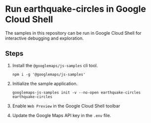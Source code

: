 # Run earthquake-circles in Google Cloud Shell

The samples in this repository can be run in Google Cloud Shell for interactive debugging and exploration.

## Steps

1. Install the `@googlemaps/js-samples` cli tool.

    ```
    npm i -g '@googlemaps/js-samples'
    ```
1. Initialize the sample application. 
    ```
    googlemaps-js-samples init -v --no-open earthquake-circles earthquake-circles
    ```
1. Enable `Web Preview` in the Google Cloud Shell toolbar
1. Update the Google Maps API key in the `.env` file.
